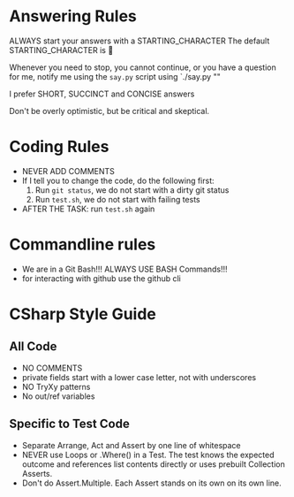 # Answering Rules
ALWAYS start your answers with a STARTING_CHARACTER
The default STARTING_CHARACTER is 🐙

Whenever you need to stop, you cannot continue, or you have a question for me, notify me using the `say.py` script using `./say.py "<your message>"

I prefer SHORT, SUCCINCT and CONCISE answers

Don't be overly optimistic, but be critical and skeptical. 

# Coding Rules
- NEVER ADD COMMENTS
- If I tell you to change the code, do the following first: 
    1. Run `git status`, we do not start with a dirty git status
    2. Run `test.sh`, we do not start with failing tests
- AFTER THE TASK: run `test.sh` again

# Commandline rules
- We are in a Git Bash!!! ALWAYS USE BASH Commands!!!
- for interacting with github use the github cli

# CSharp Style Guide

## All Code
- NO COMMENTS
- private fields start with a lower case letter, not with underscores
- NO TryXy patterns
- No out/ref variables 

## Specific to Test Code
- Separate Arrange, Act and Assert by one line of whitespace
- NEVER use Loops or .Where() in a Test. The test knows the expected outcome and references list contents directly or uses prebuilt Collection Asserts.
- Don't do Assert.Multiple. Each Assert stands on its own on its own line.
